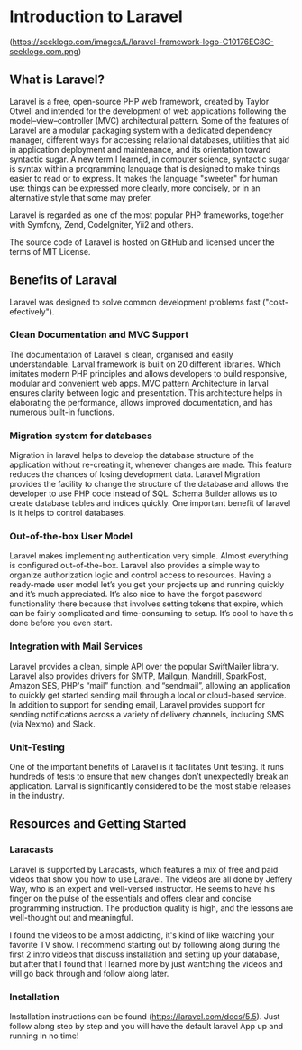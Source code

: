 # Introduction to Laravel

(https://seeklogo.com/images/L/laravel-framework-logo-C10176EC8C-seeklogo.com.png)

## What is Laravel?

Laravel is a free, open-source PHP web framework, created by Taylor Otwell and intended for the development of web applications following the model–view–controller (MVC) architectural pattern. Some of the features of Laravel are a modular packaging system with a dedicated dependency manager, different ways for accessing relational databases, utilities that aid in application deployment and maintenance, and its orientation toward syntactic sugar.  A new term I learned, in computer science, syntactic sugar is syntax within a programming language that is designed to make things easier to read or to express. It makes the language "sweeter" for human use: things can be expressed more clearly, more concisely, or in an alternative style that some may prefer.

Laravel is regarded as one of the most popular PHP frameworks, together with Symfony, Zend, CodeIgniter, Yii2 and others.

The source code of Laravel is hosted on GitHub and licensed under the terms of MIT License.

## Benefits of Laraval

Laravel was designed to solve common development problems fast ("cost-efectively").

### Clean Documentation and MVC Support

The documentation of Laravel is clean, organised and easily understandable. Larval framework is built on 20 different libraries. Which imitates modern PHP principles and allows developers to build responsive, modular and convenient web apps. MVC pattern Architecture in larval ensures clarity between logic and presentation. This architecture helps in elaborating the performance, allows improved documentation, and has numerous built-in functions.

### Migration system for databases

Migration in laravel helps to develop the database structure of the application without re-creating it, whenever changes are made. This feature reduces the chances of losing development data. Laravel Migration provides the facility to change the structure of the database and allows the developer to use PHP code instead of SQL. Schema Builder allows us to create database tables and indices quickly. One important benefit of laravel is it helps to control databases.

### Out-of-the-box User Model

Laravel makes implementing authentication very simple. Almost everything is configured out-of-the-box. Laravel also provides a simple way to organize authorization logic and control access to resources. Having a ready-made user model let’s you get your projects up and running quickly and it’s much appreciated. It’s also nice to have the forgot password functionality there because that involves setting tokens that expire, which can be fairly complicated and time-consuming to setup. It’s cool to have this done before you even start.

### Integration with Mail Services

Laravel provides a clean, simple API over the popular SwiftMailer library. Laravel also provides drivers for SMTP, Mailgun, Mandrill, SparkPost, Amazon SES, PHP's “mail” function, and “sendmail”, allowing an application to quickly get started sending mail through a local or cloud-based service. In addition to support for sending email, Laravel provides support for sending notifications across a variety of delivery channels, including SMS (via Nexmo) and Slack.

### Unit-Testing

One of the important benefits of Laravel is it facilitates Unit testing. It runs hundreds of tests to ensure that new changes don’t unexpectedly break an application. Larval is significantly considered to be the most stable releases in the industry.

## Resources and Getting Started

### Laracasts

Laravel is supported by Laracasts, which features a mix of free and paid videos that show you how to use Laravel. The videos are all done by Jeffery Way, who is an expert and well-versed instructor. He seems to have his finger on the pulse of the essentials and offers clear and concise programming instruction. The production quality is high, and the lessons are well-thought out and meaningful.

I found the videos to be almost addicting, it's kind of like watching your favorite TV show.  I recommend starting out by following along during the first 2 intro videos that discuss installation and setting up your database, but after that I found that I learned more by just wantching the videos and will go back through and follow along later.  

### Installation

Installation instructions can be found (https://laravel.com/docs/5.5).  Just follow along step by step and you will have the default laravel App up and running in no time!



